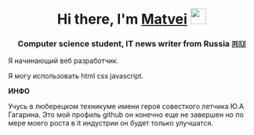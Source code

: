 <h1 align="center">Hi there, I'm <a href="https://daniilshat.ru/" target="_blank">Matvei</a> 
<img src="https://github.com/blackcater/blackcater/raw/main/images/Hi.gif" height="32"/></h1>
<h3 align="center">Computer science student, IT news writer from Russia 🇷🇺</h3>
Я начинающий веб разработчик.

Я могу использовать html css javascript.


**ИНФО**


Учусь в люберецком техникуме имени героя совесткого летчика Ю.А Гагарина.
Это мой профиль github он конечно еще не завершен но по мере моего роста в it индустрии он будет только улучшатся.






